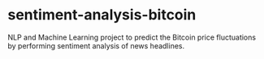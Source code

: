 # sentiment-analysis-bitcoin
NLP and Machine Learning project to predict the Bitcoin price fluctuations by performing sentiment analysis of news headlines.
